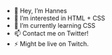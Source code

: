 - 👋 Hey, I’m Hannes
- 👀 I’m interested in HTML + CSS
- 🌱 I’m currently learning CSS
- 📫 Contact me on Twitter! 
- ⚡ Might be live on Twitch.
